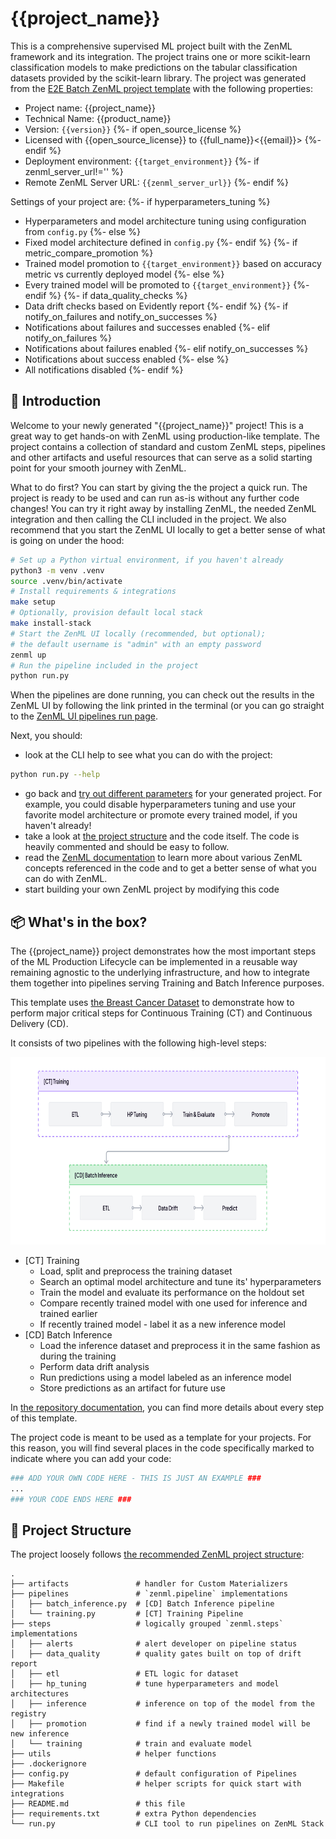 # {{project_name}}

This is a comprehensive supervised ML project built with the
ZenML framework and its integration. The project trains one or more
scikit-learn classification models to make predictions on the tabular
classification datasets provided by the scikit-learn library. The project was
generated from the [E2E Batch ZenML project template](https://github.com/zenml-io/template-e2e-batch)
with the following properties:
- Project name: {{project_name}}
- Technical Name: {{product_name}}
- Version: `{{version}}`
{%- if open_source_license %}
- Licensed with {{open_source_license}} to {{full_name}}<{{email}}>
{%- endif %}
- Deployment environment: `{{target_environment}}`
{%- if zenml_server_url!='' %}
- Remote ZenML Server URL: `{{zenml_server_url}}`
{%- endif %}

Settings of your project are:
{%- if hyperparameters_tuning %}
- Hyperparameters and model architecture tuning using configuration from `config.py`
{%- else %}
- Fixed model architecture defined in `config.py`
{%- endif %}
{%- if metric_compare_promotion %}
- Trained model promotion to `{{target_environment}}` based on accuracy metric vs currently deployed model
{%- else %}
- Every trained model will be promoted to `{{target_environment}}`
{%- endif %}
{%- if data_quality_checks %}
- Data drift checks based on Evidently report
{%- endif %}
{%- if notify_on_failures and notify_on_successes %}
- Notifications about failures and successes enabled
{%- elif notify_on_failures %}
- Notifications about failures enabled
{%- elif notify_on_successes %}
- Notifications about success enabled
{%- else %}
- All notifications disabled
{%- endif %}

## 👋 Introduction

Welcome to your newly generated "{{project_name}}" project! This is
a great way to get hands-on with ZenML using production-like template. 
The project contains a collection of standard and custom ZenML steps, 
pipelines and other artifacts and useful resources that can serve as a 
solid starting point for your smooth journey with ZenML.

What to do first? You can start by giving the the project a quick run. The
project is ready to be used and can run as-is without any further code
changes! You can try it right away by installing ZenML, the needed
ZenML integration and then calling the CLI included in the project. We also
recommend that you start the ZenML UI locally to get a better sense of what
is going on under the hood:

```bash
# Set up a Python virtual environment, if you haven't already
python3 -m venv .venv
source .venv/bin/activate
# Install requirements & integrations
make setup
# Optionally, provision default local stack
make install-stack
# Start the ZenML UI locally (recommended, but optional);
# the default username is "admin" with an empty password
zenml up
# Run the pipeline included in the project
python run.py
```

When the pipelines are done running, you can check out the results in the ZenML
UI by following the link printed in the terminal (or you can go straight to
the [ZenML UI pipelines run page](http://127.0.0.1:8237/workspaces/default/all-runs?page=1).

Next, you should:

* look at the CLI help to see what you can do with the project:
```bash
python run.py --help
```
* go back and [try out different parameters](https://github.com/zenml-io/template-e2e-batch#-template-parameters)
for your generated project. For example, you could disable hyperparameters
tuning and use your favorite model architecture or promote every trained model,
if you haven't already!
* take a look at [the project structure](#📜-project-structure) and the code
itself. The code is heavily commented and should be easy to follow.
* read the [ZenML documentation](https://docs.zenml.io) to learn more about
various ZenML concepts referenced in the code and to get a better sense of
what you can do with ZenML.
* start building your own ZenML project by modifying this code

## 📦 What's in the box?

The {{project_name}} project demonstrates how the most important steps of 
the ML Production Lifecycle can be implemented in a reusable way remaining 
agnostic to the underlying infrastructure, and how to integrate them together 
into pipelines serving Training and Batch Inference purposes.

This template uses 
[the Breast Cancer Dataset](https://scikit-learn.org/stable/modules/generated/sklearn.datasets.load_breast_cancer.html)
to demonstrate how to perform major critical steps for Continuous Training (CT)
and Continuous Delivery (CD).

It consists of two pipelines with the following high-level steps:
<p align="center">
  <img height=300 src=".assets/00_pipelines_composition.png">
</p>

* [CT] Training
  * Load, split and preprocess the training dataset
  * Search an optimal model architecture and tune its' hyperparameters
  * Train the model and evaluate its performance on the holdout set
  * Compare recently trained model with one used for inference and trained earlier
  * If recently trained model - label it as a new inference model
* [CD] Batch Inference
  * Load the inference dataset and preprocess it in the same fashion as during the training
  * Perform data drift analysis
  * Run predictions using a model labeled as an inference model
  * Store predictions as an artifact for future use

In [the repository documentation](https://github.com/zenml-io/template-e2e-batch#-how-this-template-is-implemented),
you can find more details about every step of this template.

The project code is meant to be used as a template for your projects. For
this reason, you will find several places in the code specifically marked
to indicate where you can add your code:

```python
### ADD YOUR OWN CODE HERE - THIS IS JUST AN EXAMPLE ###
...
### YOUR CODE ENDS HERE ###
```

## 📜 Project Structure

The project loosely follows [the recommended ZenML project structure](https://docs.zenml.io/user-guide/starter-guide/follow-best-practices):

```
.
├── artifacts               # handler for Custom Materializers
├── pipelines               # `zenml.pipeline` implementations
│   ├── batch_inference.py  # [CD] Batch Inference pipeline
│   └── training.py         # [CT] Training Pipeline
├── steps                   # logically grouped `zenml.steps` implementations
│   ├── alerts              # alert developer on pipeline status
│   ├── data_quality        # quality gates built on top of drift report
│   ├── etl                 # ETL logic for dataset
│   ├── hp_tuning           # tune hyperparameters and model architectures
│   ├── inference           # inference on top of the model from the registry
│   ├── promotion           # find if a newly trained model will be new inference
│   └── training            # train and evaluate model
├── utils                   # helper functions
├── .dockerignore
├── config.py               # default configuration of Pipelines
├── Makefile                # helper scripts for quick start with integrations
├── README.md               # this file
├── requirements.txt        # extra Python dependencies 
└── run.py                  # CLI tool to run pipelines on ZenML Stack
```

